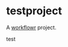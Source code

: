 # testproject

A [workflowr][] project.

[workflowr]: https://github.com/jdblischak/workflowr

test
